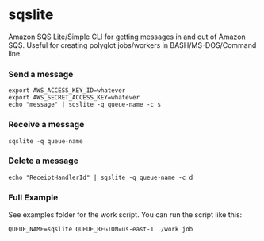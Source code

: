 sqslite
=======

Amazon SQS Lite/Simple CLI for getting messages in and out of Amazon SQS. Useful for creating polyglot jobs/workers in BASH/MS-DOS/Command line.

### Send a message

```
export AWS_ACCESS_KEY_ID=whatever
export AWS_SECRET_ACCESS_KEY=whatever
echo "message" | sqslite -q queue-name -c s
```

### Receive a message

```
sqslite -q queue-name
```

### Delete a message
```
echo "ReceiptHandlerId" | sqslite -q queue-name -c d
```

### Full Example

See examples folder for the work script. You can run the script like this:

```
QUEUE_NAME=sqslite QUEUE_REGION=us-east-1 ./work job
```
